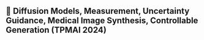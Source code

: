   <h2>🦄️ Diffusion Models, Measurement, Uncertainty Guidance, Medical Image Synthesis, Controllable Generation (TPMAI 2024) </h2>

